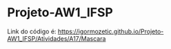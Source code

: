 # Projeto-AW1_IFSP
Link do código é: https://igormozetic.github.io/Projeto-AW1_IFSP/Atividades/A17/Mascara
